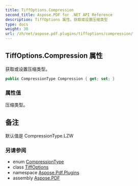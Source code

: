 ```yaml
---
title: TiffOptions.Compression
second_title: Aspose.PDF for .NET API Reference
description: TiffOptions 属性。获取或设置压缩类型
type: docs
weight: 30
url: /zh/net/aspose.pdf.plugins/tiffoptions/compression/
---
```

## TiffOptions.Compression 属性

获取或设置压缩类型。

```csharp
public CompressionType Compression { get; set; }
```

### 属性值

压缩类型。

## 备注

默认值是 CompressionType.LZW

### 另请参阅

* enum [CompressionType](../../../aspose.pdf.devices/compressiontype/)
* class [TiffOptions](../)
* namespace [Aspose.Pdf.Plugins](../../../aspose.pdf.plugins/)
* assembly [Aspose.PDF](../../../)